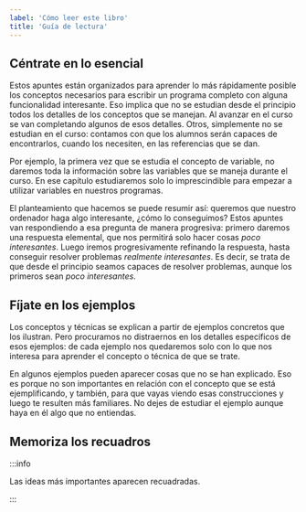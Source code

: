 ```yaml
---
label: 'Cómo leer este libro'
title: 'Guía de lectura'
---
```


## Céntrate en lo esencial

Estos apuntes están organizados para aprender lo más rápidamente posible los conceptos necesarios para escribir un programa completo con alguna funcionalidad interesante. Eso implica que no se estudian desde el principio todos los detalles de los conceptos que se manejan. Al avanzar en el curso se van completando algunos de esos detalles. Otros, simplemente no se estudian en el curso: contamos con que los alumnos serán capaces de encontrarlos, cuando los necesiten, en las referencias que se dan.

Por ejemplo, la primera vez que se estudia el concepto de variable, no daremos toda la información sobre las variables que se maneja durante el curso. En ese capítulo estudiaremos solo lo imprescindible para empezar a utilizar variables en nuestros programas.

El planteamiento que hacemos se puede resumir así: queremos que nuestro ordenador haga algo interesante, ¿cómo lo conseguimos? Estos apuntes van respondiendo a esa pregunta de manera progresiva: primero daremos una respuesta elemental, que nos permitirá solo hacer cosas *poco interesantes*. Luego iremos progresivamente refinando la respuesta, hasta conseguir resolver problemas *realmente interesantes*. Es decir, se trata de que desde el principio seamos capaces de resolver problemas, aunque los primeros sean *poco interesantes*.

## Fíjate en los ejemplos

Los conceptos y técnicas se explican a partir de ejemplos concretos que los ilustran. Pero procuramos no distraernos en los detalles específicos de esos ejemplos: de cada ejemplo nos quedaremos solo con lo que nos interesa para aprender el concepto o técnica de que se trate.

En algunos ejemplos pueden aparecer cosas que no se han explicado. Eso es porque no son importantes en relación con el concepto que se está ejemplificando, y también, para que vayas viendo esas construcciones y luego te resulten más familiares. No dejes de estudiar el ejemplo aunque haya en él algo que no entiendas.

## Memoriza los recuadros

:::info

Las ideas más importantes aparecen recuadradas.

:::



